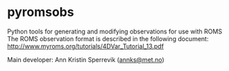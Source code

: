 # pyromsobs
Python tools for generating and modifying observations for use with ROMS
The ROMS observation format is described in the following document: 
http://www.myroms.org/tutorials/4DVar_Tutorial_13.pdf

Main developer: Ann Kristin Sperrevik (annks@met.no)
